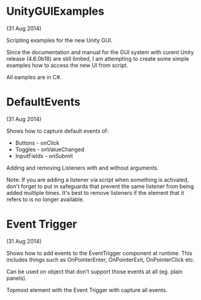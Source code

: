 UnityGUIExamples
================
(31 Aug 2014)

Scripting examples for the new Unity GUI.

Since the documentation and manual for the GUI system with curent Unity release (4.6.0b18) are still limited, 
I am attempting to create some simple examples how to access the new UI from script.

All eamples are in C#.


DefaultEvents
================

(31 Aug 2014)

Shows how to capture default events of:

- Buttons - onClick
- Toggles - onValueChanged
- InputFields - onSubmit

Adding and removing Listeners with and without arguments.

Note: If you are adding a listener via script when something is activated, don't forget to put in safeguards that prevent the same listener from being added multiple times. It's best to remove listeners if the element that it refers to is no longer available.

Event Trigger
================

(31 Aug 2014)

Shows how to add events to the EventTrigger component at runtime.
This includes things such as OnPointerEnter, OnPointerExit, OnPointerClick etc.

Can be used on object that don't support those events at all (eg. plain panels).

Topmost element with the Event Trigger with capture all events.


